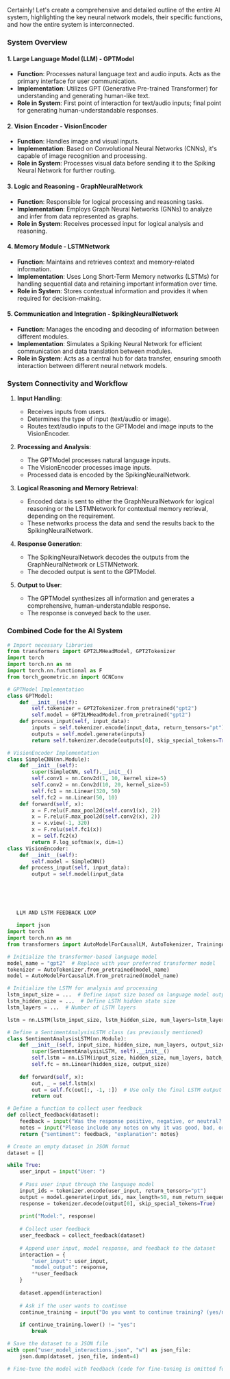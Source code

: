 Certainly! Let's create a comprehensive and detailed outline of the entire AI system, highlighting the key neural network models, their specific functions, and how the entire system is interconnected.

### System Overview

#### 1. Large Language Model (LLM) - GPTModel
   - **Function**: Processes natural language text and audio inputs. Acts as the primary interface for user communication.
   - **Implementation**: Utilizes GPT (Generative Pre-trained Transformer) for understanding and generating human-like text.
   - **Role in System**: First point of interaction for text/audio inputs; final point for generating human-understandable responses.

#### 2. Vision Encoder - VisionEncoder
   - **Function**: Handles image and visual inputs.
   - **Implementation**: Based on Convolutional Neural Networks (CNNs), it's capable of image recognition and processing.
   - **Role in System**: Processes visual data before sending it to the Spiking Neural Network for further routing.

#### 3. Logic and Reasoning - GraphNeuralNetwork
   - **Function**: Responsible for logical processing and reasoning tasks.
   - **Implementation**: Employs Graph Neural Networks (GNNs) to analyze and infer from data represented as graphs.
   - **Role in System**: Receives processed input for logical analysis and reasoning.

#### 4. Memory Module - LSTMNetwork
   - **Function**: Maintains and retrieves context and memory-related information.
   - **Implementation**: Uses Long Short-Term Memory networks (LSTMs) for handling sequential data and retaining important information over time.
   - **Role in System**: Stores contextual information and provides it when required for decision-making.

#### 5. Communication and Integration - SpikingNeuralNetwork
   - **Function**: Manages the encoding and decoding of information between different modules.
   - **Implementation**: Simulates a Spiking Neural Network for efficient communication and data translation between modules.
   - **Role in System**: Acts as a central hub for data transfer, ensuring smooth interaction between different neural network models.

### System Connectivity and Workflow

1. **Input Handling**:
   - Receives inputs from users.
   - Determines the type of input (text/audio or image).
   - Routes text/audio inputs to the GPTModel and image inputs to the VisionEncoder.

2. **Processing and Analysis**:
   - The GPTModel processes natural language inputs.
   - The VisionEncoder processes image inputs.
   - Processed data is encoded by the SpikingNeuralNetwork.

3. **Logical Reasoning and Memory Retrieval**:
   - Encoded data is sent to either the GraphNeuralNetwork for logical reasoning or the LSTMNetwork for contextual memory retrieval, depending on the requirement.
   - These networks process the data and send the results back to the SpikingNeuralNetwork.

4. **Response Generation**:
   - The SpikingNeuralNetwork decodes the outputs from the GraphNeuralNetwork or LSTMNetwork.
   - The decoded output is sent to the GPTModel.

5. **Output to User**:
   - The GPTModel synthesizes all information and generates a comprehensive, human-understandable response.
   - The response is conveyed back to the user.

### Combined Code for the AI System

```python
# Import necessary libraries
from transformers import GPT2LMHeadModel, GPT2Tokenizer
import torch
import torch.nn as nn
import torch.nn.functional as F
from torch_geometric.nn import GCNConv

# GPTModel Implementation
class GPTModel:
    def __init__(self):
        self.tokenizer = GPT2Tokenizer.from_pretrained("gpt2")
        self.model = GPT2LMHeadModel.from_pretrained("gpt2")
    def process_input(self, input_data):
        inputs = self.tokenizer.encode(input_data, return_tensors="pt")
        outputs = self.model.generate(inputs)
        return self.tokenizer.decode(outputs[0], skip_special_tokens=True)

# VisionEncoder Implementation
class SimpleCNN(nn.Module):
    def __init__(self):
        super(SimpleCNN, self).__init__()
        self.conv1 = nn.Conv2d(1, 10, kernel_size=5)
        self.conv2 = nn.Conv2d(10, 20, kernel_size=5)
        self.fc1 = nn.Linear(320, 50)
        self.fc2 = nn.Linear(50, 10)
    def forward(self, x):
        x = F.relu(F.max_pool2d(self.conv1(x), 2))
        x = F.relu(F.max_pool2d(self.conv2(x), 2))
        x = x.view(-1, 320)
        x = F.relu(self.fc1(x))
        x = self.fc2(x)
        return F.log_softmax(x, dim=1)
class VisionEncoder:
    def __init__(self):
        self.model = SimpleCNN()
    def process_input(self, input_data):
        output = self.model(input_data
      
      
      
      
      
   LLM AND LSTM FEEDBACK LOOP
   
   import json
import torch
import torch.nn as nn
from transformers import AutoModelForCausalLM, AutoTokenizer, TrainingArguments, Trainer

# Initialize the transformer-based language model
model_name = "gpt2"  # Replace with your preferred transformer model
tokenizer = AutoTokenizer.from_pretrained(model_name)
model = AutoModelForCausalLM.from_pretrained(model_name)

# Initialize the LSTM for analysis and processing
lstm_input_size = ...  # Define input size based on language model output
lstm_hidden_size = ...  # Define LSTM hidden state size
lstm_layers = ...  # Number of LSTM layers

lstm = nn.LSTM(lstm_input_size, lstm_hidden_size, num_layers=lstm_layers, batch_first=True)

# Define a SentimentAnalysisLSTM class (as previously mentioned)
class SentimentAnalysisLSTM(nn.Module):
    def __init__(self, input_size, hidden_size, num_layers, output_size):
        super(SentimentAnalysisLSTM, self).__init__()
        self.lstm = nn.LSTM(input_size, hidden_size, num_layers, batch_first=True)
        self.fc = nn.Linear(hidden_size, output_size)
    
    def forward(self, x):
        out, _ = self.lstm(x)
        out = self.fc(out[:, -1, :])  # Use only the final LSTM output for classification
        return out

# Define a function to collect user feedback
def collect_feedback(dataset):
    feedback = input("Was the response positive, negative, or neutral? ")
    notes = input("Please include any notes on why it was good, bad, or neutral: ")
    return {"sentiment": feedback, "explanation": notes}

# Create an empty dataset in JSON format
dataset = []

while True:
    user_input = input("User: ")
    
    # Pass user input through the language model
    input_ids = tokenizer.encode(user_input, return_tensors="pt")
    output = model.generate(input_ids, max_length=50, num_return_sequences=1, no_repeat_ngram_size=2)
    response = tokenizer.decode(output[0], skip_special_tokens=True)
    
    print("Model:", response)
    
    # Collect user feedback
    user_feedback = collect_feedback(dataset)
    
    # Append user input, model response, and feedback to the dataset
    interaction = {
        "user_input": user_input,
        "model_output": response,
        **user_feedback
    }
    
    dataset.append(interaction)
    
    # Ask if the user wants to continue
    continue_training = input("Do you want to continue training? (yes/no): ")
    
    if continue_training.lower() != "yes":
        break

# Save the dataset to a JSON file
with open("user_model_interactions.json", "w") as json_file:
    json.dump(dataset, json_file, indent=4)

# Fine-tune the model with feedback (code for fine-tuning is omitted for brevity)